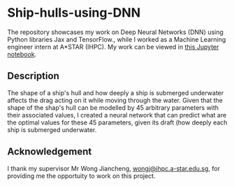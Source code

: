 # Ship-hulls-using-DNN
The repository showcases my work on Deep Neural Networks (DNN) using Python libraries Jax and TensorFlow., while I worked as a Machine Learning engineer intern at A*STAR (IHPC). My work can be viewed in [this Jupyter notebook](https://github.com/ChenJiajunPhilip/Ship-hulls-using-DNN/blob/main/Ship_hulls_using_DNN.ipynb).

## Description
The shape of a ship's hull and how deeply a ship is submerged underwater affects the drag acting on it while moving through the water. Given that the shape of the shap's hull can be modelled by 45 arbitrary parameters with their associated values, I created a neural network that can predict what are the optimal values for these 45 parameters, given its draft (how deeply each ship is submerged underwater.

## Acknowledgement
I thank my supervisor Mr Wong Jiancheng, wongj@ihpc.a-star.edu.sg, for providing me the opportuity to work on this project.

